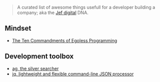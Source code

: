 > A curated list of awesome things usefull for a developer building a company; aka the [Jef digital](https://www.jef.digital) DNA.

## Mindset

- [The Ten Commandments of Egoless Programming](https://blog.codinghorror.com/the-ten-commandments-of-egoless-programming/)

## Development toolbox

- [ag, the silver searcher](https://github.com/ggreer/the_silver_searcher)
- [jq, lightweight and flexible command-line JSON processor](https://github.com/stedolan/jq)